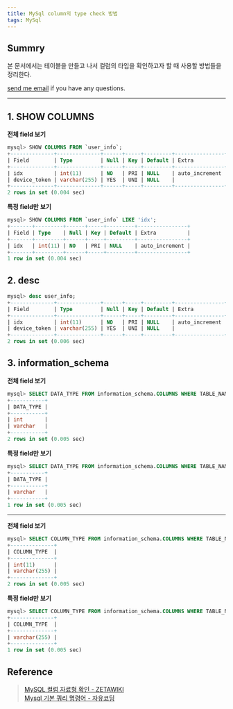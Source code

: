 ```yaml
---
title: MySql column의 type check 방법
tags: MySql
---
```


## Summry

본 문서에서는 테이블을 만들고 나서 컬럼의 타입을 확인하고자 할 때 사용할 방법들을 정리한다.  

[send me email](mailto:jewel7492@gmail.com) if you have any questions.

<!--more-->

---

## 1. SHOW COLUMNS

**전체 field 보기**  
```sql
mysql> SHOW COLUMNS FROM `user_info`;
+--------------+--------------+------+-----+---------+----------------+
| Field        | Type         | Null | Key | Default | Extra          |
+--------------+--------------+------+-----+---------+----------------+
| idx          | int(11)      | NO   | PRI | NULL    | auto_increment |
| device_token | varchar(255) | YES  | UNI | NULL    |                |
+--------------+--------------+------+-----+---------+----------------+
2 rows in set (0.004 sec)
```

**특정 field만 보기**  
```sql
mysql> SHOW COLUMNS FROM `user_info` LIKE 'idx';
+-------+---------+------+-----+---------+----------------+
| Field | Type    | Null | Key | Default | Extra          |
+-------+---------+------+-----+---------+----------------+
| idx   | int(11) | NO   | PRI | NULL    | auto_increment |
+-------+---------+------+-----+---------+----------------+
1 row in set (0.004 sec)
```

## 2. desc

```sql
mysql> desc user_info;
+--------------+--------------+------+-----+---------+----------------+
| Field        | Type         | Null | Key | Default | Extra          |
+--------------+--------------+------+-----+---------+----------------+
| idx          | int(11)      | NO   | PRI | NULL    | auto_increment |
| device_token | varchar(255) | YES  | UNI | NULL    |                |
+--------------+--------------+------+-----+---------+----------------+
2 rows in set (0.006 sec)
```

## 3. information_schema

**전체 field 보기**  
```sql
mysql> SELECT DATA_TYPE FROM information_schema.COLUMNS WHERE TABLE_NAME='user_info';
+-----------+
| DATA_TYPE |
+-----------+
| int       |
| varchar   |
+-----------+
2 rows in set (0.005 sec)
```

**특정 field만 보기**  
```sql
mysql> SELECT DATA_TYPE FROM information_schema.COLUMNS WHERE TABLE_NAME='user_info' AND COLUMN_NAME='device_token';
+-----------+
| DATA_TYPE |
+-----------+
| varchar   |
+-----------+
1 row in set (0.005 sec)
```

---

**전체 field 보기**  
```sql
mysql> SELECT COLUMN_TYPE FROM information_schema.COLUMNS WHERE TABLE_NAME='user_info';
+--------------+
| COLUMN_TYPE  |
+--------------+
| int(11)      |
| varchar(255) |
+--------------+
2 rows in set (0.005 sec)
```

**특정 field만 보기**  
```sql
mysql> SELECT COLUMN_TYPE FROM information_schema.COLUMNS WHERE TABLE_NAME='user_info' AND COLUMN_NAME='device_token';
+--------------+
| COLUMN_TYPE  |
+--------------+
| varchar(255) |
+--------------+
1 row in set (0.005 sec)
```

## Reference

> [MySQL 컬럼 자료형 확인 - ZETAWIKI](https://zetawiki.com/wiki/MySQL_%EC%BB%AC%EB%9F%BC_%EC%9E%90%EB%A3%8C%ED%98%95_%ED%99%95%EC%9D%B8)  
> [Mysql 기본 쿼리 명령어 - 자유코딩](https://fors.tistory.com/195)